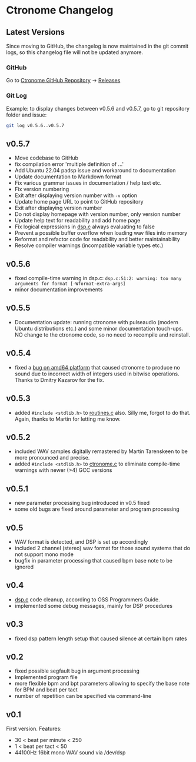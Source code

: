# Ctronome Changelog
## Latest Versions
Since moving to GitHub, the changelog is now maintained in the git commit logs, so this changelog
file will not be updated anymore.

### GitHub
Go to [Ctronome GitHub Repository](https://github.com/bivanbi/ctronome) -> [Releases](https://github.com/bivanbi/ctronome/releases)

### Git Log
Example: to display changes between v0.5.6 and v0.5.7, go to git repository folder and issue:
```bash
git log v0.5.6..v0.5.7
```

## v0.5.7
- Move codebase to GitHub
- fix compilation error 'multiple definition of ...'
- Add Ubuntu 22.04 padsp issue and workaround to documentation
- Update documentation to Markdown format
- Fix various grammar issues in documentation / help text etc.
- Fix version numbering
- Exit after displaying version number with `-v` option
- Update home page URL to point to GitHub repository
- Exit after displaying version number
- Do not display homepage with version number, only version number
- Update help text for readability and add home page
- Fix logical expressions in [dsp.c](../src/dsp.c) always evaluating to false
- Prevent a possible buffer overflow when loading wav files into memory
- Reformat and refactor code for readability and better maintainability
- Resolve compiler warnings (incompatible variable types etc.)

## v0.5.6
- fixed compile-time warning in dsp.c:
  `dsp.c:51:2: warning: too many arguments for format [-Wformat-extra-args]`
- minor documentation improvements

## v0.5.5
- Documentation update: running ctronome with pulseaudio (modern Ubuntu distributions etc.)
  and some minor documentation touch-ups.
  NO change to the ctronome code, so no need to recompile and reinstall.

## v0.5.4
- fixed a [bug on amd64 platform](http://www.freebsd.org/cgi/query-pr.cgi?pr=ports/170207)
  that caused ctronome to produce no sound due to incorrect width of integers used in
  bitwise operations. Thanks to Dmitry Kazarov for the fix.

## v0.5.3
- added `#include <stdlib.h>` to [routines.c](../src/routines.c) also. Silly me, forgot to
  do that. Again, thanks to Martin for letting me know.

## v0.5.2
- included WAV samples digitally remastered by Martin Tarenskeen
  to be more pronounced and precise.
- added `#include <stdlib.h>` to [ctronome.c](../src/ctronome.c) to eliminate compile-time
  warnings with newer (>4) GCC versions

## v0.5.1
- new parameter processing bug introduced in v0.5 fixed
- some old bugs are fixed around parameter and program processing

## v0.5
- WAV format is detected, and DSP is set up accordingly
- included 2 channel (stereo) wav format for those sound
  systems that do not support mono mode
- bugfix in parameter processing that caused bpm base note
  to be ignored

## v0.4
- [dsp.c](../src/dsp.c) code cleanup, according to OSS Programmers Guide.
- implemented some debug messages, mainly for DSP procedures

## v0.3
- fixed dsp pattern length setup that
  caused silence at certain bpm rates

## v0.2
- fixed possible segfault bug in argument processing 
- Implemented program file
- more flexible bpm and bpt parameters
  allowing to specify the base note for BPM and beat per tact
- number of repetition can be specified via command-line

## v0.1
First version. Features:
- 30 < beat per minute < 250
- 1 < beat per tact < 50 
- 44100Hz 16bit mono WAV sound via /dev/dsp

